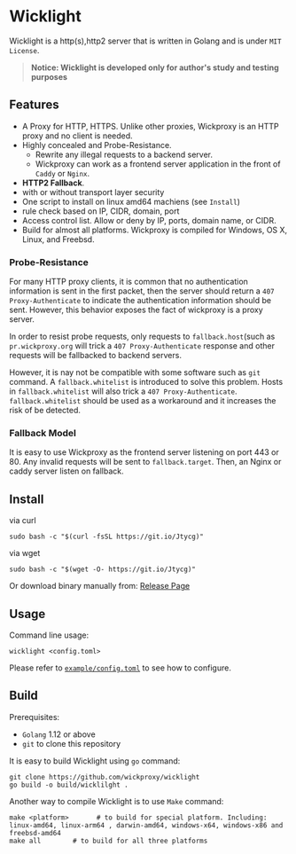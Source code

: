 # Wicklight

Wicklight is a http(s),http2 server that is written in Golang and is under `MIT License`.

> **Notice: Wicklight is developed only for author's study and testing purposes**

## Features
* A Proxy for HTTP, HTTPS. Unlike other proxies, Wickproxy is an HTTP proxy and no client is needed.
* Highly concealed and Probe-Resistance.
    * Rewrite any illegal requests to a backend server.
    * Wickproxy can work as a frontend server application in the front of  `Caddy` or `Nginx`.
* **HTTP2 Fallback**.
* with or without transport layer security
* One script to install on linux amd64 machiens (see `Install`)
* rule check based on IP, CIDR, domain, port
* Access control list. Allow or deny by IP, ports, domain name, or CIDR. 
* Build for almost all platforms. Wickproxy is compiled for Windows, OS X, Linux, and Freebsd.

### Probe-Resistance
For many HTTP proxy clients, it is common that no authentication information is sent in the first packet, then the server should return a `407 Proxy-Authenticate` to indicate the authentication information should be sent. However, this behavior exposes the fact of wickproxy is a proxy server.

In order to resist probe requests, only requests to `fallback.host`(such as `pr.wickproxy.org` will trick a `407 Proxy-Authenticate` response and other requests will be fallbacked to backend servers. 

However, it is nay not be compatible with some software such as `git` command. A `fallback.whitelist` is introduced to solve this problem. Hosts in `fallback.whitelist` will also trick a `407 Proxy-Authenticate`. `fallback.whitelist` should be used as a workaround and it increases the risk of be detected.

### Fallback Model
It is easy to use Wickproxy as the frontend server listening on port 443 or 80. Any invalid requests will be sent to `fallback.target`. Then, an Nginx or caddy server listen on fallback.


## Install

via curl
```
sudo bash -c "$(curl -fsSL https://git.io/Jtycg)"
```
via wget
```
sudo bash -c "$(wget -O- https://git.io/Jtycg)"
```
<!--
https://raw.githubusercontent.com/wickproxy/wicktroja/main/example/install.sh
-->

Or download binary manually from: [Release Page](https://github.com/wickproxy/wicklight/releases)

## Usage

Command line usage:
```
wicklight <config.toml> 

```

Please refer to [`example/config.toml`](https://github.com/wickproxy/wicklight/blob/main/example/config.toml) to see how to configure.

## Build
Prerequisites:
* `Golang` 1.12 or above
* `git` to clone this repository

It is easy to build Wicklight using `go` command:
```
git clone https://github.com/wickproxy/wicklight
go build -o build/wicklilght .
```

Another way to compile Wicklight is to use `Make` command:
```
make <platform>       # to build for special platform. Including: linux-amd64, linux-arm64 , darwin-amd64, windows-x64, windows-x86 and freebsd-amd64
make all        # to build for all three platforms
```